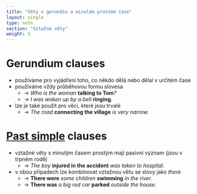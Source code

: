 ```yaml
---
title: "Věty v gerundiu a minulém prostém čase"
layout: single
type: note
section: "Vztažné věty"
weight: 5
---
```

# Gerundium clauses
- používáme pro vyjádření toho, co někdo dělá nebo dělal v určitém čase
- používáme vždy průběhovou formu slovesa
    - -> _Who is the woman_ **talking to Tom**_?_
    - -> _I was woken up by a bell_ **ringing**.
- lze je také použít pro věci, které jsou trvalé
    - -> _The road_ **connecting the village** _is very narrow._
# [Past simple](/notes/research/english/past-simple) clauses
- vztažné věty s minulým časem prostým mají pasivní význam (jsou v trpném rodě)
    - -> _The boy_ **injured in the accident** _was taken to hospital._
- v obou případech lze kombinovat vztažnou větu se slovy jako _there_
    - -> **There were** _some children_ **swimming** _in the river._
    - -> **There was** _a big red car_ **parked** _outside the house._
